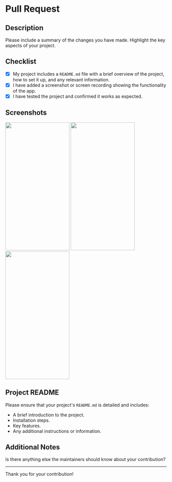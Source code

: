 # Pull Request

## Description

Please include a summary of the changes you have made. Highlight the key aspects of your project.

## Checklist

- [x] My project includes a `README.md` file with a brief overview of the project, how to set it up, and any relevant information.
- [x] I have added a screenshot or screen recording showing the functionality of the app.
- [x] I have tested the project and confirmed it works as expected.

## Screenshots

<p>
   <img src="https://github.com/abhinavcodedev/7-day-Android-App-Challenge/blob/main/AniFetch/screenshots/SplashScreen.png" width="200" height="400" />
  <img src="https://github.com/abhinavcodedev/7-day-Android-App-Challenge/blob/main/AniFetch/screenshots/Screenshot1.png" width="200" height="400" />
  <img src="https://github.com/abhinavcodedev/7-day-Android-App-Challenge/blob/main/AniFetch/screenshots/Screenshot2.png" width="200" height="400" />
</p>

## Project README

Please ensure that your project's `README.md` is detailed and includes:

- A brief introduction to the project.
- Installation steps.
- Key features.
- Any additional instructions or information.

## Additional Notes

Is there anything else the maintainers should know about your contribution?

---

Thank you for your contribution!
